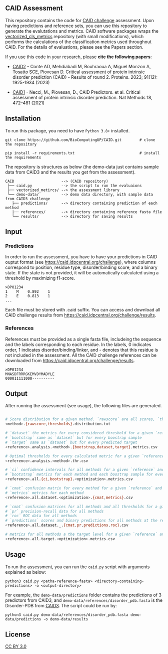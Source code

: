 ## CAID Assessment
This repository contains the code for [CAID challenge](https://caid.idpcentral.org/challenge) assessment. Upon having predictions and reference sets, you can use this repository to generate the evalutations and metrics. 
CAID software packages wraps the [vectorized_cls_metrics](https://github.com/marnec/vectorized_cls_metrics) repository (with small modifications), which performs the calculations of the classification metrics used throughout CAID. For the details of evaluations, please see the Papers section. 

If you use this code in your research, please **cite the following papers**:

- [CAID2](https://onlinelibrary.wiley.com/doi/full/10.1002/prot.26582) - Conte AD, Mehdiabadi M, Bouhraoua A, Miguel Monzon A, Tosatto SCE, Piovesan D. Critical assessment of protein intrinsic disorder prediction (CAID) - Results of round 2. Proteins. 2023; 91(12): 1925-1934 (2023)

- [CAID1](https://www.nature.com/articles/s41592-021-01117-3) - Necci, M., Piovesan, D., CAID Predictors. et al. Critical assessment of protein intrinsic disorder prediction. Nat Methods 18, 472–481 (2021)


## Installation
To run this package, you need to have `Python 3.8+` installed. 

```
git clone https://github.com/BioComputingUP/CAID.git        # clone the repository

pip install -r requirements.txt                             # install the requirements
```

The repository is structures as below (the demo-data just contains sample data from CAID3 and the results you get from the assessment).
```
CAID                     --> (CAID repository)
 ├── caid.py             --> the script to run the evaluaions
 ├── vectorized_metircs/ --> the assessment library 
 └── demo-data/          --> demo data directory, with sample data from CAID3 challenge  
   ├── predictions/      --> directory containing prediction of each method
   ├── references/       --> directory containing reference fasta file 
   └── results/          --> directory for saving results
```

## Input

### Predictions
In order to run the assessment, you have to have your predictions in CAID ouptut format (see https://caid.idpcentral.org/challenge), where columns correspond to position, residue type, disorder/binding score, and a binary state. If the state is not provided, it will be automatically calculated using a threshold by maximizing f1-score.  

```
>DP01234
1    M    0.892    1
2    E    0.813    1
...
```
Each file must be stored with .caid suffix. You can access and download all CAID challenge results from https://caid.idpcentral.org/challenge/results. 


### References
References must be provided as a single fasta file, includeing the sequence and the labels corresponding to each residue. In the labels, 0 indicates order, 1 indicates disorder/binding/linker, and - denotes that this residue is not included in the assessment. All the CAID challenge references can be downloaded from https://caid.idpcentral.org/challenge/results.

```
>DP01234
MNASDFRRRGKEMVDYMADYLE
000011111000----------
```

## Output

After running the assessment (see usage), the following files are generated.

```bash

# Score distribution for a given method. `rawscore` are all scores, `thresholds` is the unique list of thresholds
<method>.{rawscore,thresholds}.distribution.txt

# `dataset` the metrics for every considered threshold for a given `reference` and `method`
# `bootstrap` same as `dataset` but for every boostrap sample
# `target` same as `dataset` but for every predicted target
<reference>.analysis.<method>.{bootstrap,dataset,target}.metrics.csv

# Optimal thresholds for every calculated metric for a given `reference` and `method`
<reference>.analysis.<method>.thr.csv

# `ci` confidence intervals for all methods for a given `reference` and `optimization`
# `bootstrap` metrics for each method and each boostrap sample for every method for a given `reference` and `optimization`  
<reference>.all.{ci,bootstrap}.<optimization>.metrics.csv

# `cmat` confusion matrix for every method for a given `reference` and `optimization`
# `metrics` metrics for each method
<reference>.all.dataset.<optimization>.{cmat,metrics}.csv

# `cmat` confusion matrices for all methods and all thresholds for a given `reference`
# `pr` precision-recall data for all methods
# `roc` ROC data for all methods
# `predictions` scores and binary predictions for all methods at the residue level
<reference>.all.dataset._.{cmat,pr,predictions,roc}.csv

# metrics for all methods a the target level for a given `reference` and `optimization`
<reference>.all.target.<optimization>.metrics.csv

```
 
## Usage
To run the assessment, you can run the `caid.py` script with arguments explained as below:
```
python3 caid.py <patha-reference-fasta> <directory-containing-predictions> -o <output-directory>
```
For example, the `demo-data/predictions` folder contains the predictions of 3 predictors from CAID3, and `demo-data/references/disorder_pdb.fasta` is the Disorder-PDB from [CAID3](https://caid.idpcentral.org/challenge/results). The script could be run by: 

```
python3 caid.py demo-data/references/disorder_pdb.fasta demo-data/predictions -o demo-data/results
```



## License
[CC BY 3.0](https://creativecommons.org/licenses/by/3.0/)